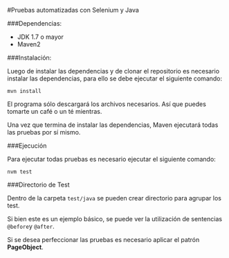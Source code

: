 #Pruebas automatizadas con Selenium y Java

###Dependencias:

 - JDK 1.7 o mayor
 - Maven2


###Instalación:

Luego de instalar las dependencias y de clonar el repositorio es necesario instalar las dependencias, para ello se debe ejecutar el siguiente comando:

    mvn install

El programa sólo descargará los archivos necesarios. Así que puedes tomarte un café o un té mientras.

Una vez que termina de instalar las dependencias, Maven ejecutará todas las pruebas por sí mismo.

###Ejecución

Para ejecutar todas pruebas es necesario ejecutar el siguiente comando:

    nvm test

###Directorio de Test

Dentro de la carpeta `test/java` se pueden crear directorio para agrupar los test.

Si bien este es un ejemplo básico, se puede ver la utilización de sentencias `@before`y `@after`.

Si se desea perfeccionar las pruebas es necesario aplicar el patrón **PageObject**.

